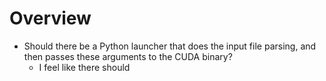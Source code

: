 # Overview
- Should there be a Python launcher that does the input file parsing, and then passes these arguments to the CUDA binary?
    - I feel like there should